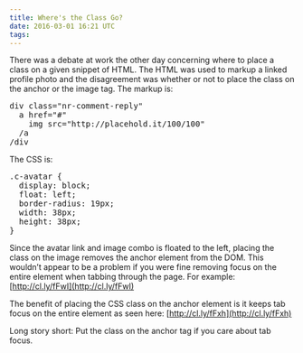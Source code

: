 ```yaml
---
title: Where's the Class Go?
date: 2016-03-01 16:21 UTC
tags:
---
```

There was a debate at work the other day concerning where to place a class on a given snippet of HTML. The HTML was used to markup a linked profile photo and the disagreement was whether or not to place the class on the anchor or the image tag. The markup is:

<pre class="prettyprint lang-html">
div class="nr-comment-reply"
  a href="#"
    img src="http://placehold.it/100/100"
  /a
/div
</pre>


The CSS is:

<pre class="prettyprint lang-css">
.c-avatar {
  display: block;
  float: left;
  border-radius: 19px;
  width: 38px;
  height: 38px;
}
</pre>

Since the avatar link and image combo is floated to the left, placing the class on the image removes the anchor element from the DOM. This wouldn’t appear to be a problem if you were fine removing focus on the entire element when tabbing through the page. For example: [http://cl.ly/fFwI](http://cl.ly/fFwI)

The benefit of placing the CSS class on the anchor element is it keeps tab focus on the entire element as seen here: [http://cl.ly/fFxh](http://cl.ly/fFxh)

Long story short: Put the class on the anchor tag if you care about tab focus.
